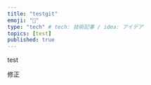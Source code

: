 ```yaml
---
title: "testgit"
emoji: "🐙"
type: "tech" # tech: 技術記事 / idea: アイデア
topics: [test]
published: true
---
```

test

修正